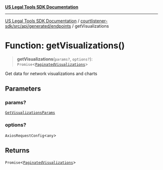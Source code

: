 [**US Legal Tools SDK Documentation**](../../../../../../README.md)

***

[US Legal Tools SDK Documentation](../../../../../../README.md) / [courtlistener-sdk/src/api/generated/endpoints](../README.md) / getVisualizations

# Function: getVisualizations()

> **getVisualizations**(`params?`, `options?`): `Promise`\<[`PaginatedVisualizations`](../../model/type-aliases/PaginatedVisualizations.md)\>

Get data for network visualizations and charts

## Parameters

### params?

[`GetVisualizationsParams`](../../model/type-aliases/GetVisualizationsParams.md)

### options?

`AxiosRequestConfig`\<`any`\>

## Returns

`Promise`\<[`PaginatedVisualizations`](../../model/type-aliases/PaginatedVisualizations.md)\>
